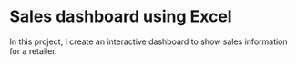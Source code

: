# Sales dashboard using Excel
 In this project, I create an interactive dashboard to show sales information for a retailer. 
